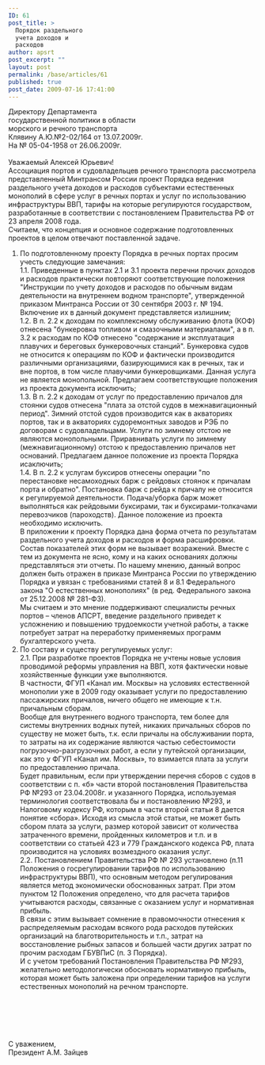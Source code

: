 ```yaml
---
ID: 61
post_title: >
  Порядок раздельного
  учета доходов и
  расходов
author: apsrt
post_excerpt: ""
layout: post
permalink: /base/articles/61
published: true
post_date: 2009-07-16 17:41:00
---
```

Директору Департамента <br />
государственной политики в области<br />
морского и речного транспорта<br />
Клявину А.Ю.№2-02/164 от 13.07.2009г.<br />
На № 05-04-1958 от 26.06.2009г.<br />
<br />
Уважаемый Алексей Юрьевич!<br />
Ассоциация портов и судовладельцев речного транспорта рассмотрела представленный Минтрансом России проект Порядка ведения раздельного учета доходов и расходов субъектами естественных монополий в сфере услуг в речных портах и услуг по использованию инфраструктуры ВВП, тарифы на которые регулируются государством, разработанные в соответствии с постановлением Правительства РФ от 23 апреля 2008 года.<br />
Считаем, что концепция и основное содержание подготовленных проектов в целом отвечают поставленной задаче. <br />
1. По подготовленному проекту Порядка в речных портах просим учесть следующие замечания:<br />
1.1. Приведенные в пунктах 2.1 и 3.1 проекта перечни прочих доходов и расходов практически повторяют соответствующие положения &quot;Инструкции по учету доходов и расходов по обычным видам деятельности на внутреннем водном транспорте&quot;, утвержденной приказом Минтранса России от 30 сентября 2003 г. № 194. Включение их в данный документ представляется излишним;<br />
1.2. В п. 2.2 к доходам по комплексному обслуживанию флота (КОФ) отнесена &quot;бункеровка топливом и смазочными материалами&quot;, а в п. 3.2 к расходам по КОФ отнесено &quot;содержание и эксплуатация плавучих и береговых бункеровочных станций&quot;. Бункеровка судов не относится к операциям по КОФ и фактически производится различными организациями, базирующимися как в речных, так и вне портов, в том числе плавучими бункеровщиками. Данная услуга не является монопольной. Предлагаем соответствующие положения из проекта документа исключить;<br />
1.3. В п. 2.2 к доходам от услуг по предоставлению причалов для стоянки судов отнесена &quot;плата за отстой судов в межнавигационный период&quot;. Зимний отстой судов производится как в акваториях портов, так и в акваториях судоремонтных заводов и РЭБ по договорам с судовладельцами. Услуги по зимнему отстою не являются монопольными. Приравнивать услуги по зимнему (межнавигационному) отстою к предоставлению причалов нет оснований. Предлагаем данное положение из проекта Порядка исаключить;<br />
1.4. В п. 2.2 к услугам буксиров отнесены операции &quot;по перестановке несамоходных барж с рейдовых стоянок к причалам порта и обратно&quot;. Постановка барж с рейда к причалу не относится к регулируемой деятельности. Подача/уборка барж может выполняться как рейдовыми буксирами, так и буксирами-толкачами перевозчиков (пароходств). Данное положение из проекта необходимо исключить. <br />
В приложении к проекту Порядка дана форма отчета по результатам раздельного учета доходов и расходов и форма расшифровки. Состав показателей этих форм не вызывает возражений. Вместе с тем из документа не ясно, кому и на каких основаниях должны представляться эти отчеты. По нашему мнению, данный вопрос должен быть отражен в приказе Минтранса России по утверждению Порядка и увязан с требованиями статей 8 и 8.1 Федерального закона &quot;О естественных монополиях&quot; (в ред. Федерального закона от 25.12.2008 № 281-ФЗ). <br />
Мы считаем и это мнение поддерживают специалисты речных портов – членов АПСРТ, введение раздельного приведет к усложнению и повышению трудоемкости учетной работы, а также потребует затрат на переработку применяемых программ бухгалтерского учета. <br />
2. По составу и существу регулируемых услуг:<br />
2.1. При разработке проектов Порядка не учтены новые условия проводимой реформы управления на ВВП, хотя фактически новые хозяйственные функции уже выполняются.<br />
В частности, ФГУП «Канал им. Москвы» на условиях естественной монополии уже в 2009 году оказывает услуги по предоставлению пассажирских причалов, ничего общего не имеющие к т.н. причальным сборам.<br />
Вообще для внутреннего водного транспорта, тем более для системы внутренних водных путей, никаких причальных сборов по существу не может быть, т.к. если причалы на обслуживании порта, то затраты на их содержание являются частью себестоимости погрузочно-разгрузочных работ, а если у путейской организации, как это у ФГУП «Канал им. Москвы», то взимается плата за услуги по предоставлению причала.<br />
Будет правильным, если при утверждении перечня сборов с судов в соответствии с п. «б» части второй постановления Правительства РФ №293 от 23.04.2008г. и указанного Порядка, используемая терминология соответствовала бы и постановлению №293, и Налоговому кодексу РФ, которым в части второй статьи 8 дается понятие «сбора». Исходя из смысла этой статьи, не может быть сбором плата за услуги, размер которой зависит от количества затраченного времени, пройденных километров и т.п. и в соответствии со статьей 423 и 779 Гражданского кодекса РФ, плата производится на условиях возмездного оказания услуг.<br />
2.2. Постановлением Правительства РФ № 293 установлено (п.11 Положения о госрегулировании тарифов по использованию инфраструктуры ВВП), что основным методом регулирования является метод экономически обоснованных затрат. При этом пунктом 12 Положения определено, что для расчета тарифов учитываются расходы, связанные с оказанием услуг и нормативная прибыль. <br />
В связи с этим вызывает сомнение в правомочности отнесения к распределяемым расходам всякого рода расходов путейских организаций на благотворительность и т.п., затрат на восстановление рыбных запасов и большей части других затрат по прочим расходам ГБУВПиС (п. 3 Порядка).<br />
И с учетом требований Постановления Правительства РФ №293, желательно методологически обосновать нормативную прибыль, которая может быть заложена при определении тарифов на услуги естественных монополий на речном транспорте.<br />
<br />
<br />
<br />
<br />
<br />
С уважением,<br />
Президент А.М. Зайцев